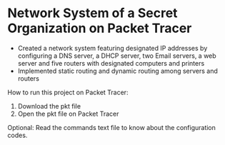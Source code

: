 # Network System of a Secret Organization on Packet Tracer
- Created a network system featuring designated IP addresses by configuring a DNS server, a DHCP server, two Email servers, a web server and five routers with designated computers and printers 
- Implemented static routing and dynamic routing among servers and routers

How to run this project on Packet Tracer:
1. Download the pkt file
2. Open the pkt file on Packet Tracer

Optional:
Read the commands text file to know about the configuration codes. 
